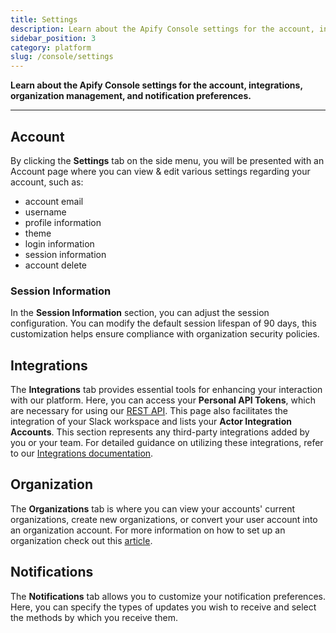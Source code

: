 ```yaml
---
title: Settings
description: Learn about the Apify Console settings for the account, integrations, organization management, and notification preferences.
sidebar_position: 3
category: platform
slug: /console/settings
---
```


**Learn about the Apify Console settings for the account, integrations, organization management, and notification preferences.**

---

## Account

By clicking the **Settings** tab on the side menu, you will be presented with an Account page where you can view & edit various settings regarding your account, such as:

* account email
* username
* profile information
* theme
* login information
* session information
* account delete

### Session Information

In the **Session Information** section, you can adjust the session configuration. You can modify the default session lifespan of 90 days, this customization helps ensure compliance with organization security policies.

## Integrations

The **Integrations** tab provides essential tools for enhancing your interaction with our platform. Here, you can access your **Personal API Tokens**, which are necessary for using our [REST API](https://docs.apify.com/api/v2). This page also facilitates the integration of your Slack workspace and lists your **Actor Integration Accounts**. This section represents any third-party integrations added by you or your team. For detailed guidance on utilizing these integrations, refer to our [Integrations documentation](https://docs.apify.com/platform/integrations).

## Organization

The **Organizations** tab is where you can view your accounts' current organizations, create new organizations, or convert your user account into an organization account. For more information on how to set up an organization check out this [article](https://help.apify.com/en/articles/8698948-how-to-set-up-an-organization-account).

## Notifications

The **Notifications** tab allows you to customize your notification preferences. Here, you can specify the types of updates you wish to receive and select the methods by which you receive them.
